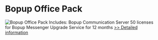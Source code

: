 # Bopup Office Pack
![Bopup Office Pack](https://mycommerce.akamaized.net/api/pimages/P174738/BIG/174738.GIF)
Includes:
Bopup Communication Server
50 licenses for Bopup Messenger
Upgrade Service for 12 months
[>> Detailed information](https://secure.shareit.com/shareit/product.html?productid=174738&affiliateid=200057808)